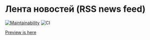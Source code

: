 # Лента новостей (RSS news feed)

[![Maintainability](https://api.codeclimate.com/v1/badges/f2c8bc5e9abf41cdfec1/maintainability)](https://codeclimate.com/github/popkovandrey/frontend-project-lvl3/maintainability)
![CI](https://github.com/popkovandrey/frontend-project-lvl3/workflows/CI/badge.svg)

[Preview is here](https://frontend-project-lvl3-paa.now.sh/)
